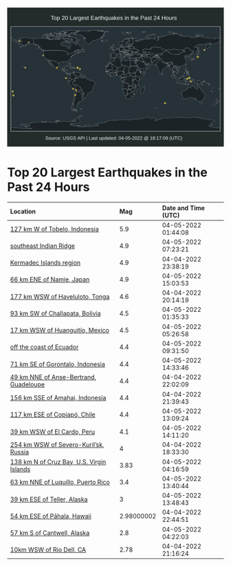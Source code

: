 ![Map](./map.png)

# Top 20 Largest Earthquakes in the Past 24 Hours

| Location | Mag | Date and Time (UTC) |
|:---|:---|:---|
| [127 km W of Tobelo, Indonesia](https://earthquake.usgs.gov/earthquakes/eventpage/us7000gzq8) | 5.9 | 04-05-2022 01:44:08 |
| [southeast Indian Ridge](https://earthquake.usgs.gov/earthquakes/eventpage/us7000gzt2) | 4.9 | 04-05-2022 07:23:21 |
| [Kermadec Islands region](https://earthquake.usgs.gov/earthquakes/eventpage/us7000gzpw) | 4.9 | 04-04-2022 23:38:19 |
| [66 km ENE of Namie, Japan](https://earthquake.usgs.gov/earthquakes/eventpage/us7000gzu9) | 4.9 | 04-05-2022 15:03:53 |
| [177 km WSW of Haveluloto, Tonga](https://earthquake.usgs.gov/earthquakes/eventpage/us7000gznu) | 4.6 | 04-04-2022 20:14:19 |
| [93 km SW of Challapata, Bolivia](https://earthquake.usgs.gov/earthquakes/eventpage/us7000gzq6) | 4.5 | 04-05-2022 01:35:33 |
| [17 km WSW of Huanguitío, Mexico](https://earthquake.usgs.gov/earthquakes/eventpage/us7000gzsa) | 4.5 | 04-05-2022 05:26:58 |
| [off the coast of Ecuador](https://earthquake.usgs.gov/earthquakes/eventpage/us7000gzta) | 4.4 | 04-05-2022 09:31:50 |
| [71 km SE of Gorontalo, Indonesia](https://earthquake.usgs.gov/earthquakes/eventpage/us7000gzu5) | 4.4 | 04-05-2022 14:33:46 |
| [49 km NNE of Anse-Bertrand, Guadeloupe](https://earthquake.usgs.gov/earthquakes/eventpage/us7000gzpi) | 4.4 | 04-04-2022 22:02:09 |
| [156 km SSE of Amahai, Indonesia](https://earthquake.usgs.gov/earthquakes/eventpage/us7000gzpf) | 4.4 | 04-04-2022 21:39:43 |
| [117 km ESE of Copiapó, Chile](https://earthquake.usgs.gov/earthquakes/eventpage/us7000gztw) | 4.4 | 04-05-2022 13:09:24 |
| [39 km WSW of El Cardo, Peru](https://earthquake.usgs.gov/earthquakes/eventpage/us7000gzu1) | 4.1 | 04-05-2022 14:11:20 |
| [254 km WSW of Severo-Kuril’sk, Russia](https://earthquake.usgs.gov/earthquakes/eventpage/us7000gznb) | 4 | 04-04-2022 18:33:30 |
| [138 km N of Cruz Bay, U.S. Virgin Islands](https://earthquake.usgs.gov/earthquakes/eventpage/pr2022095000) | 3.83 | 04-05-2022 04:16:59 |
| [63 km NNE of Luquillo, Puerto Rico](https://earthquake.usgs.gov/earthquakes/eventpage/pr71343483) | 3.4 | 04-05-2022 13:40:44 |
| [39 km ESE of Teller, Alaska](https://earthquake.usgs.gov/earthquakes/eventpage/us7000gzu0) | 3 | 04-05-2022 13:48:43 |
| [54 km ESE of Pāhala, Hawaii](https://earthquake.usgs.gov/earthquakes/eventpage/hv72973537) | 2.98000002 | 04-04-2022 22:44:51 |
| [57 km S of Cantwell, Alaska](https://earthquake.usgs.gov/earthquakes/eventpage/ak0224d6kfc9) | 2.8 | 04-05-2022 04:22:03 |
| [10km WSW of Rio Dell, CA](https://earthquake.usgs.gov/earthquakes/eventpage/nc73714286) | 2.78 | 04-04-2022 21:16:24 |
